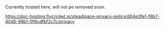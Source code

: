Currently hosted here, will not pe removed soon.

https://doc-hosting.flycricket.io/steadipace-privacy-policy/d04e3fe1-f9b7-40d5-99b1-0f8cdfbf2c7c/privacy
